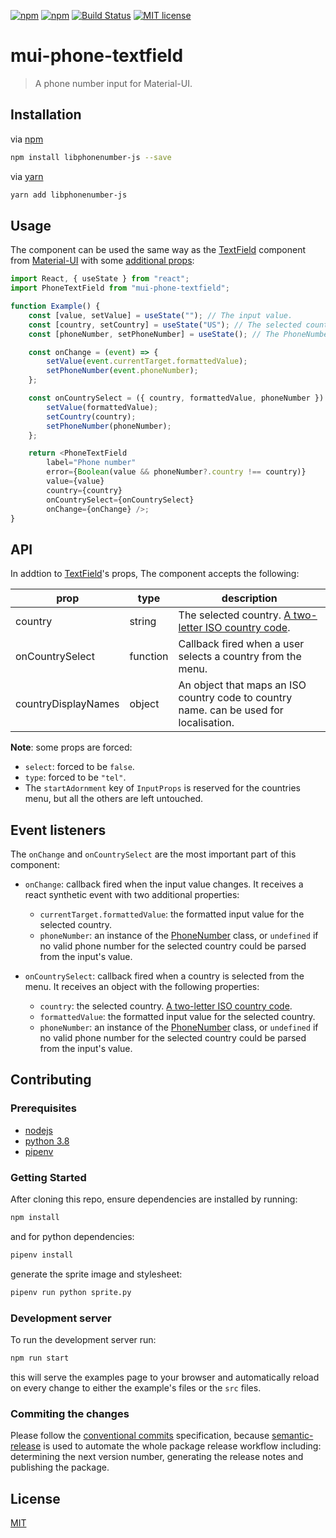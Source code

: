 [![npm](https://img.shields.io/npm/dt/mui-phone-textfield)](https://www.npmjs.com/package/mui-phone-textfield)
[![npm](https://img.shields.io/npm/v/mui-phone-textfield)](https://www.npmjs.com/package/mui-phone-textfield)
[![Build Status](https://travis-ci.com/soufyakoub/mui-phone-textfield.svg?branch=main)](https://travis-ci.com/soufyakoub/mui-phone-textfield)
[![MIT license](https://img.shields.io/badge/License-MIT-blue.svg)](https://github.com/soufyakoub/mui-phone-textfield/blob/main/LICENSE)

# mui-phone-textfield
> A phone number input for Material-UI.

## Installation

via [npm](https://npmjs.org/)

```sh
npm install libphonenumber-js --save
```

via [yarn](https://yarnpkg.com)

```sh
yarn add libphonenumber-js
```

## Usage
The component can be used the same way as the [TextField](https://material-ui.com/components/text-fields/) component from [Material-UI](https://material-ui.com/) with some [additional props](https://github.com/soufyakoub/mui-phone-textfield/blob/main/README.md#api):

```javascript
import React, { useState } from "react";
import PhoneTextField from "mui-phone-textfield";

function Example() {
	const [value, setValue] = useState(""); // The input value.
	const [country, setCountry] = useState("US"); // The selected country.
	const [phoneNumber, setPhoneNumber] = useState(); // The PhoneNumber instance.

	const onChange = (event) => {
		setValue(event.currentTarget.formattedValue);
		setPhoneNumber(event.phoneNumber);
	};

	const onCountrySelect = ({ country, formattedValue, phoneNumber }) => {
		setValue(formattedValue);
		setCountry(country);
		setPhoneNumber(phoneNumber);
	};

	return <PhoneTextField
		label="Phone number"
		error={Boolean(value && phoneNumber?.country !== country)}
		value={value}
		country={country}
		onCountrySelect={onCountrySelect}
		onChange={onChange} />;
}
```

## API

In addtion to [TextField](https://material-ui.com/api/text-field/#props)'s props, The component accepts the following:

| prop | type | description|
|-|-|-|
| country | string | The selected country. [A two-letter ISO country code](https://en.wikipedia.org/wiki/ISO_3166-1_alpha-2#Officially_assigned_code_elements). |
| onCountrySelect | function | Callback fired when a user selects a country from the menu. |
| countryDisplayNames | object | An object that maps an ISO country code to country name. can be used for localisation. |

**Note**: some props are forced:
- `select`: forced to be `false`.
- `type`: forced to be `"tel"`.
- The `startAdornment` key of `InputProps` is reserved for the countries menu, but all the others are left untouched.

## Event listeners

The `onChange` and `onCountrySelect` are the most important part of this component:

- `onChange`: callback fired when the input value changes. It receives a react synthetic event with two additional properties:
	- `currentTarget.formattedValue`: the formatted input value for the selected country.
	- `phoneNumber`: an instance of the [PhoneNumber](https://github.com/catamphetamine/libphonenumber-js/blob/master/README.md#phonenumber) class, or `undefined` if no valid phone number for the selected country could be parsed from the input's value.

- `onCountrySelect`: callback fired when a country is selected from the menu. It receives an object with the following properties:
	- `country`: the selected country. [A two-letter ISO country code](https://en.wikipedia.org/wiki/ISO_3166-1_alpha-2#Officially_assigned_code_elements).
	- `formattedValue`: the formatted input value for the selected country.
	- `phoneNumber`: an instance of the [PhoneNumber](https://github.com/catamphetamine/libphonenumber-js/blob/master/README.md#phonenumber) class, or `undefined` if no valid phone number for the selected country could be parsed from the input's value.

## Contributing

### Prerequisites
- [nodejs](https://nodejs.org)
- [python 3.8](https://www.python.org/downloads/release/python-380/)
- [pipenv](https://pypi.org/project/pipenv/)

### Getting Started

After cloning this repo, ensure dependencies are installed by running:

```sh
npm install
```

and for python dependencies:
```sh
pipenv install
```

generate the sprite image and stylesheet:
```sh
pipenv run python sprite.py
```

### Development server

To run the development server run:
```sh
npm run start
```

this will serve the examples page to your browser and automatically reload on every change to either the example's files or the `src` files.

### Commiting the changes

Please follow the [conventional commits](https://www.conventionalcommits.org/en/v1.0.0/) specification, because [semantic-release](https://github.com/semantic-release/semantic-release) is used to automate the whole package release workflow including: determining the next version number, generating the release notes and publishing the package.

## License

[MIT](https://github.com/soufyakoub/mui-phone-textfield/blob/main/LICENSE)
